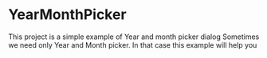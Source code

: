 # YearMonthPicker
This project is a simple example of Year and month picker dialog
Sometimes we need only Year and Month picker. In that case this example will help you
